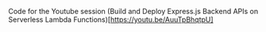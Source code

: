 Code for the Youtube session (Build and Deploy Express.js Backend APIs on Serverless Lambda Functions)[https://youtu.be/AuuTpBhqtpU]